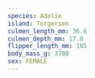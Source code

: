 ```yaml
---
species: Adelie
island: Torgersen
culmen_length_mm: 36.6
culmen_depth_mm: 17.8
flipper_length_mm: 185
body_mass_g: 3700
sex: FEMALE
---
```

